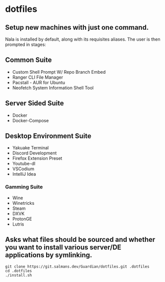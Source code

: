 # dotfiles

## Setup new machines with just one command.

Nala is installed by default, along with its requisites aliases.
The user is then prompted in stages:

## Common Suite
- Custom Shell Prompt W/ Repo Branch Embed
- Ranger CLI File Manager
- Pacstall - AUR for Ubuntu
- Neofetch System Information Shell Tool
## Server Sided Suite
- Docker
- Docker-Compose
## Desktop Environment Suite
- Yakuake Terminal
- Discord Development
- Firefox Extension Preset
- Youtube-dl
- VSCodium
- IntelliJ Idea
### Gamming Suite
- Wine
- Winetricks
- Steam
- DXVK
- ProtonGE
- Lutris


## Asks what files should be sourced and whether you want to install various server/DE applications by symlinking.

    git clone https://git.salmans.dev/Guardian/dotfiles.git .dotfiles
    cd .dotfiles
    ./install.sh
